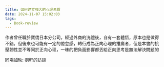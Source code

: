 ```yaml
---
title: 如何建立強大的心理素質
date: 2024-11-07 15:02:03
tags:
  - Book-review
---
```

作者曾任職於寶僑日本分公司，經過外商的洗禮後，自有一套體悟，原本也是做得不錯，但後來也可能有一定的倦怠感，轉行成為正向心理的推廣者，但是本書的抗壓韌性並不等同於正向心理，一昧的把負面影響都丟給正向思考是無法解決問題的


同場加映: 劉軒的訪談





